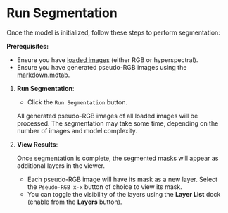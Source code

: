 # Run Segmentation

Once the model is initialized, follow these steps to perform segmentation:

**Prerequisites:**

* Ensure you have [loaded images](../load-images/) (either RGB or hyperspectral).&#x20;
* Ensure you have generated pseudo-RGB images using the [markdown.md](../markdown.md "mention")tab.

1.  **Run Segmentation**:

    * Click the `Run Segmentation` button.

    All generated pseudo-RGB images of all loaded images will be processed. The segmentation may take some time, depending on the number of images and model complexity.
2.  **View Results**:

    Once segmentation is complete, the segmented masks will appear as additional layers in the viewer.

    * Each pseudo-RGB image will have its mask as a new layer. Select the `Pseudo-RGB x-x` button of choice to view its mask.
    * You can toggle the visibility of the layers using the **Layer List** dock (enable from the **Layers** button).
